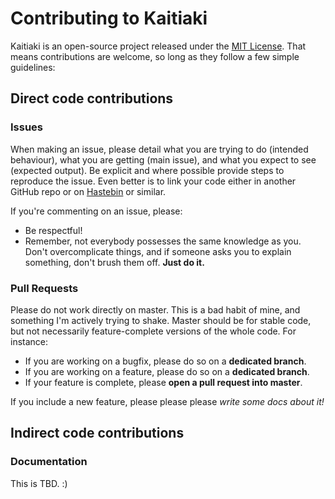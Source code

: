 # Contributing to Kaitiaki

Kaitiaki is an open-source project released under the [MIT License](LICENSE). That means contributions are welcome, so long as they follow a few simple guidelines:

## Direct code contributions
### Issues

When making an issue, please detail what you are trying to do (intended behaviour), what you are getting (main issue), and what you expect to see (expected output). Be explicit and where possible provide steps to reproduce the issue. Even better is to link your code either in another GitHub repo or on [Hastebin](https://hastebin.com) or similar.

If you're commenting on an issue, please:
- Be respectful!
- Remember, not everybody possesses the same knowledge as you. Don't overcomplicate things, and if someone asks you to explain something, don't brush them off. **Just do it.**

### Pull Requests

Please do not work directly on master. This is a bad habit of mine, and something I'm actively trying to shake. Master should be for stable code, but not necessarily feature-complete versions of the whole code. For instance:

- If you are working on a bugfix, please do so on a **dedicated branch**.
- If you are working on a feature, please do so on a **dedicated branch**.
- If your feature is complete, please **open a pull request into master**.

If you include a new feature, please please please *write some docs about it!*

## Indirect code contributions

### Documentation

This is TBD. :)